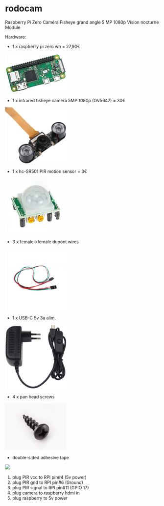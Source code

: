 # rodocam
Raspberry Pi Zero Caméra Fisheye grand angle 5 MP 1080p Vision nocturne Module

Hardware:

- 1 x raspberry pi zero wh = 27,90€ 
<img src="rpizwgh.jpg" width="200">

- 1 x infrared fisheye caméra 5MP 1080p (OV5647) = 30€
<img src="OV5647-IR.jpg" width="200">

- 1 x hc-SR501 PIR motion sensor = 3€
<img src="hc-SR501.jpg" width="200">

- 3 x female->female dupont wires
<img src="cable-3-pins-femelle-femelle-connecteur-dupont.jpg" width="200">

- 1 x USB-C 5v 3a alim.
<img src="alim5v3a.jpg" width="200">

- 4 x pan head screws
<img src="pan-head-screw.jpg" width="200">

- double-sided adhesive tape
<img src="double-sided-adhesive-tapes" width="200">

1. plug PIR vcc to RPI pin#4 (5v power)
2. plug PIR gnd to RPI pin#6 (Ground)
3. plug PIR signal to RPI pin#11 (GPIO 17)
4. plug camera to raspberry hdmi in
5. plug raspberry to 5v power
